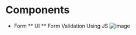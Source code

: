 # Components

* Form
  ** UI
  ** Form Validation Using JS
  ![image](https://github.com/trickster26/Components/assets/68609057/0755f97f-74d9-45e1-bc86-aa260844fe1a)
 
